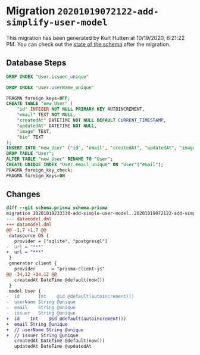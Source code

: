 # Migration `20201019072122-add-simplify-user-model`

This migration has been generated by Kurt Hutten at 10/19/2020, 6:21:22 PM.
You can check out the [state of the schema](./schema.prisma) after the migration.

## Database Steps

```sql
DROP INDEX "User.issuer_unique"

DROP INDEX "User.userName_unique"

PRAGMA foreign_keys=OFF;
CREATE TABLE "new_User" (
    "id" INTEGER NOT NULL PRIMARY KEY AUTOINCREMENT,
    "email" TEXT NOT NULL,
    "createdAt" DATETIME NOT NULL DEFAULT CURRENT_TIMESTAMP,
    "updatedAt" DATETIME NOT NULL,
    "image" TEXT,
    "bio" TEXT
);
INSERT INTO "new_User" ("id", "email", "createdAt", "updatedAt", "image", "bio") SELECT "id", "email", "createdAt", "updatedAt", "image", "bio" FROM "User";
DROP TABLE "User";
ALTER TABLE "new_User" RENAME TO "User";
CREATE UNIQUE INDEX "User.email_unique" ON "User"("email");
PRAGMA foreign_key_check;
PRAGMA foreign_keys=ON
```

## Changes

```diff
diff --git schema.prisma schema.prisma
migration 20201018233330-add-simple-user-model..20201019072122-add-simplify-user-model
--- datamodel.dml
+++ datamodel.dml
@@ -1,7 +1,7 @@
 datasource DS {
   provider = ["sqlite", "postgresql"]
-  url = "***"
+  url = "***"
 }
 generator client {
   provider      = "prisma-client-js"
@@ -34,12 +34,12 @@
   createdAt DateTime @default(now())
 }
 model User {
-  id       Int    @id @default(autoincrement())
-  userName String @unique
-  email    String @unique
-  issuer   String @unique
+  id    Int    @id @default(autoincrement())
+  email String @unique
+  // userName String @unique
+  // issuer String @unique
   createdAt DateTime @default(now())
   updatedAt DateTime @updatedAt
```


